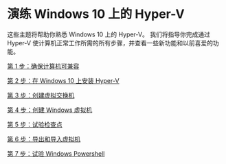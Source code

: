 # 演练 Windows 10 上的 Hyper-V

这些主题将帮助你熟悉 Windows 10 上的 Hyper-V。 我们将指导你完成通过 Hyper-V 使计算机正常工作所需的所有步骤，并查看一些新功能和以前喜爱的功能。

[第 1 步：确保计算机可兼容](walkthrough_compatibility.md)

[第 2 步：在 Windows 10 上安装 Hyper-V](walkthrough_install.md)

[第 3 步：创建虚拟交换机](walkthrough_virtual_switch.md)

[第 4 步：创建 Windows 虚拟机](walkthrough_create_vm.md)

[第 5 步：试验检查点](walkthrough_checkpoints.md)

[第 6 步：导出和导入虚拟机](walkthrough_export_import.md)

[第 7 步：试验 Windows Powershell](walkthrough_powershell.md)





<!--HONumber=Dec15_HO1-->
